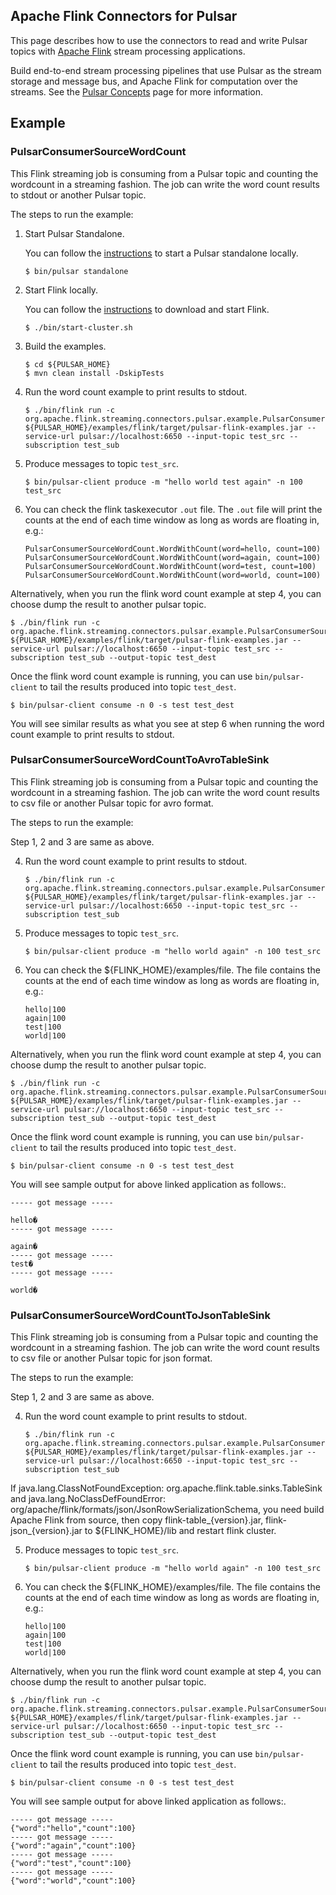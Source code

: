 <!--

    Licensed to the Apache Software Foundation (ASF) under one
    or more contributor license agreements.  See the NOTICE file
    distributed with this work for additional information
    regarding copyright ownership.  The ASF licenses this file
    to you under the Apache License, Version 2.0 (the
    "License"); you may not use this file except in compliance
    with the License.  You may obtain a copy of the License at

      http://www.apache.org/licenses/LICENSE-2.0

    Unless required by applicable law or agreed to in writing,
    software distributed under the License is distributed on an
    "AS IS" BASIS, WITHOUT WARRANTIES OR CONDITIONS OF ANY
    KIND, either express or implied.  See the License for the
    specific language governing permissions and limitations
    under the License.

-->

## Apache Flink Connectors for Pulsar

This page describes how to use the connectors to read and write Pulsar topics with [Apache Flink](https://flink.apache.org/) stream processing applications.

Build end-to-end stream processing pipelines that use Pulsar as the stream storage and message bus, and Apache Flink for computation over the streams.
See the [Pulsar Concepts](https://pulsar.apache.org/docs/en/concepts-overview/) page for more information.

## Example

### PulsarConsumerSourceWordCount

This Flink streaming job is consuming from a Pulsar topic and counting the wordcount in a streaming fashion. The job can write the word count results
to stdout or another Pulsar topic.

The steps to run the example:

1. Start Pulsar Standalone.

    You can follow the [instructions](https://pulsar.apache.org/docs/en/standalone/) to start a Pulsar standalone locally.

    ```shell
    $ bin/pulsar standalone
    ```

2. Start Flink locally.

    You can follow the [instructions](https://ci.apache.org/projects/flink/flink-docs-release-1.6/quickstart/setup_quickstart.html) to download and start Flink.

    ```shell
    $ ./bin/start-cluster.sh
    ```

3. Build the examples.

    ```shell
    $ cd ${PULSAR_HOME}
    $ mvn clean install -DskipTests
    ```

4. Run the word count example to print results to stdout.

    ```shell
    $ ./bin/flink run -c org.apache.flink.streaming.connectors.pulsar.example.PulsarConsumerSourceWordCount ${PULSAR_HOME}/examples/flink/target/pulsar-flink-examples.jar --service-url pulsar://localhost:6650 --input-topic test_src --subscription test_sub
    ```

5. Produce messages to topic `test_src`.

    ```shell
    $ bin/pulsar-client produce -m "hello world test again" -n 100 test_src
    ```

6. You can check the flink taskexecutor `.out` file. The `.out` file will print the counts at the end of each time window as long as words are floating in, e.g.:

    ```shell
    PulsarConsumerSourceWordCount.WordWithCount(word=hello, count=100)
    PulsarConsumerSourceWordCount.WordWithCount(word=again, count=100)
    PulsarConsumerSourceWordCount.WordWithCount(word=test, count=100)
    PulsarConsumerSourceWordCount.WordWithCount(word=world, count=100)  
    ```

Alternatively, when you run the flink word count example at step 4, you can choose dump the result to another pulsar topic.

```shell
$ ./bin/flink run -c org.apache.flink.streaming.connectors.pulsar.example.PulsarConsumerSourceWordCount ${PULSAR_HOME}/examples/flink/target/pulsar-flink-examples.jar --service-url pulsar://localhost:6650 --input-topic test_src --subscription test_sub --output-topic test_dest
```

Once the flink word count example is running, you can use `bin/pulsar-client` to tail the results produced into topic `test_dest`.

```shell
$ bin/pulsar-client consume -n 0 -s test test_dest
```

You will see similar results as what you see at step 6 when running the word count example to print results to stdout.


### PulsarConsumerSourceWordCountToAvroTableSink

This Flink streaming job is consuming from a Pulsar topic and counting the wordcount in a streaming fashion. The job can write the word count results
to csv file or another Pulsar topic for avro format.

The steps to run the example:

Step 1, 2 and 3 are same as above.

4. Run the word count example to print results to stdout.

    ```shell
    $ ./bin/flink run -c org.apache.flink.streaming.connectors.pulsar.example.PulsarConsumerSourceWordCountToAvroTableSink ${PULSAR_HOME}/examples/flink/target/pulsar-flink-examples.jar --service-url pulsar://localhost:6650 --input-topic test_src --subscription test_sub
    ```

5. Produce messages to topic `test_src`.

    ```shell
    $ bin/pulsar-client produce -m "hello world again" -n 100 test_src
    ```

6. You can check the ${FLINK_HOME}/examples/file. The file contains the counts at the end of each time window as long as words are floating in, e.g.:

    ```file
    hello|100
    again|100
    test|100
    world|100
    ```

Alternatively, when you run the flink word count example at step 4, you can choose dump the result to another pulsar topic.

```shell
$ ./bin/flink run -c org.apache.flink.streaming.connectors.pulsar.example.PulsarConsumerSourceWordCountToAvroTableSink ${PULSAR_HOME}/examples/flink/target/pulsar-flink-examples.jar --service-url pulsar://localhost:6650 --input-topic test_src --subscription test_sub --output-topic test_dest
```

Once the flink word count example is running, you can use `bin/pulsar-client` to tail the results produced into topic `test_dest`.

```shell
$ bin/pulsar-client consume -n 0 -s test test_dest
```

You will see sample output for above linked application as follows:.
```
----- got message -----

hello�
----- got message -----

again�
----- got message -----
test�
----- got message -----

world�

```

### PulsarConsumerSourceWordCountToJsonTableSink

This Flink streaming job is consuming from a Pulsar topic and counting the wordcount in a streaming fashion. The job can write the word count results
to csv file or another Pulsar topic for json format.

The steps to run the example:

Step 1, 2 and 3 are same as above.

4. Run the word count example to print results to stdout.

    ```shell
    $ ./bin/flink run -c org.apache.flink.streaming.connectors.pulsar.example.PulsarConsumerSourceWordCountToJsonTableSink ${PULSAR_HOME}/examples/flink/target/pulsar-flink-examples.jar --service-url pulsar://localhost:6650 --input-topic test_src --subscription test_sub
    ```

If java.lang.ClassNotFoundException: org.apache.flink.table.sinks.TableSink and java.lang.NoClassDefFoundError: org/apache/flink/formats/json/JsonRowSerializationSchema, you need build Apache Flink from source, then copy flink-table_{version}.jar, flink-json_{version}.jar to ${FLINK_HOME}/lib and restart flink cluster. 

5. Produce messages to topic `test_src`.

    ```shell
    $ bin/pulsar-client produce -m "hello world again" -n 100 test_src
    ```

6. You can check the ${FLINK_HOME}/examples/file. The file contains the counts at the end of each time window as long as words are floating in, e.g.:

    ```file
    hello|100
    again|100
    test|100
    world|100
    ```

Alternatively, when you run the flink word count example at step 4, you can choose dump the result to another pulsar topic.

```shell
$ ./bin/flink run -c org.apache.flink.streaming.connectors.pulsar.example.PulsarConsumerSourceWordCountToJsonTableSink ${PULSAR_HOME}/examples/flink/target/pulsar-flink-examples.jar --service-url pulsar://localhost:6650 --input-topic test_src --subscription test_sub --output-topic test_dest
```

Once the flink word count example is running, you can use `bin/pulsar-client` to tail the results produced into topic `test_dest`.

```shell
$ bin/pulsar-client consume -n 0 -s test test_dest
```

You will see sample output for above linked application as follows:.
```
----- got message -----
{"word":"hello","count":100}
----- got message -----
{"word":"again","count":100}
----- got message -----
{"word":"test","count":100}
----- got message -----
{"word":"world","count":100}
```
